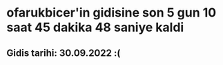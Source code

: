 # ofarukbicer'in gidisine son 5 gun 10 saat 45 dakika 48 saniye kaldi

## Gidis tarihi: 30.09.2022 :(